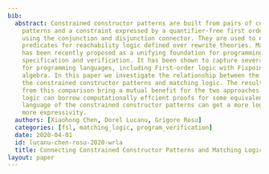 ```yaml
---
bib:
  abstract: Constrained constructor patterns are built from pairs of constructor term
    patterns and a constraint expressed by a quantifier-free first order logic formula,
    using the conjunction and disjunction connector. They are used to express state
    predicates for reachability logic defined over rewrite theories. Matching logic
    has been recently proposed as a unifying foundation for programming languages,
    specification and verification. It has been shown to capture several logics important
    for programming languages, including First-order logic with Fixpoints and order-sorted
    algebra. In this paper we investigate the relationship between the language of
    the constrained constructor patterns and matching logic. The results we obtained
    from this comparison bring a mutual benefit for the two approaches. The matching
    logic can borrow computationally effcient proofs for some equivalences, and the
    language of the constrained constructor patterns can get a more logical avor and
    more expressivity.
  authors: [Xiaohong Chen, Dorel Lucanu, Grigore Rosu]
  categories: [fsl, matching_logic, program_verification]
  date: 2020-04-01
  id: lucanu-chen-rosu-2020-wrla
  title: Connecting Constrained Constructor Patterns and Matching Logic
layout: paper
---
```

